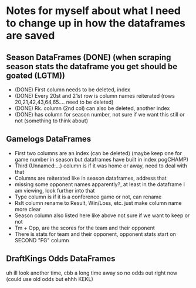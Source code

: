 # Notes for myself about what I need to change up in how the dataframes are saved

## Season DataFrames (DONE) (when scraping season stats the dataframe you get should be goated (LGTM))
- (DONE) First column needs to be deleted, index 
- (DONE) Every 20st and 21st row is column names reiterated (rows 20,21,42,43,64,65.... need to be deleted)
- (DONE) Rk. column (2nd col) can also be deleted, another index
- (DONE) has column for season number, not sure if we want this still or not (something to think about)

## Gamelogs DataFrames
- First two columns are an index (can be deleted) (maybe keep one for game number in season but dataframes have built in index pogCHAMP)
- Third (Unnamed:...) column is if it was home or away, need to deal with that
- Columns are reiterated like in season dataframes, address that
- missing some opponent names apparently?, at least in the dataframe I am viewing, look further into that
- Type column is if it is a conference game or not, can rename
- Rslt column rename to Result, Win/Loss, etc. just make column name more clear
- Season column also listed here like above not sure if we want to keep or not
- Tm + Opp, are the scores for the team and their opponent
- There is stats for team and their opponent, opponent stats start on SECOND "FG" column

## DraftKings Odds DataFrames
uh ill look another time, cbb a long time away so no odds out right now (could use old odds but ehhh KEKL)
